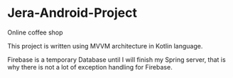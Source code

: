 # Jera-Android-Project
 Online coffee shop
 
 This project is written using MVVM architecture in Kotlin language.
 
 Firebase is a temporary Database until I will finish my Spring server, that is why there is not a lot of exception handling for Firebase.
